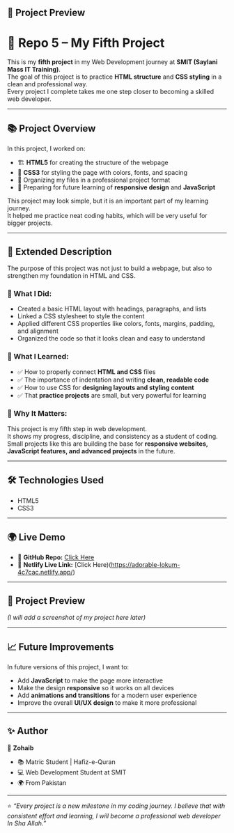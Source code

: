 ## 📸 Project Preview  

# 🚀 Repo 5 – My Fifth Project  

This is my **fifth project** in my Web Development journey at **SMIT (Saylani Mass IT Training)**.  
The goal of this project is to practice **HTML structure** and **CSS styling** in a clean and professional way.  
Every project I complete takes me one step closer to becoming a skilled web developer.  

---

## 📚 Project Overview  

In this project, I worked on:  
- 🏗️ **HTML5** for creating the structure of the webpage  
- 🎨 **CSS3** for styling the page with colors, fonts, and spacing  
- 📑 Organizing my files in a professional project format  
- 📱 Preparing for future learning of **responsive design** and **JavaScript**  

This project may look simple, but it is an important part of my learning journey.  
It helped me practice neat coding habits, which will be very useful for bigger projects.  

---

## 📖 Extended Description  

The purpose of this project was not just to build a webpage, but also to strengthen my foundation in HTML and CSS.  

### 🔹 What I Did:  
- Created a basic HTML layout with headings, paragraphs, and lists  
- Linked a CSS stylesheet to style the content  
- Applied different CSS properties like colors, fonts, margins, padding, and alignment  
- Organized the code so that it looks clean and easy to understand  

### 🔹 What I Learned:  
- ✅ How to properly connect **HTML and CSS** files  
- ✅ The importance of indentation and writing **clean, readable code**  
- ✅ How to use CSS for **designing layouts and styling content**  
- ✅ That **practice projects** are small, but very powerful for learning  

### 🔹 Why It Matters:  
This project is my fifth step in web development.  
It shows my progress, discipline, and consistency as a student of coding.  
Small projects like this are building the base for **responsive websites, JavaScript features, and advanced projects** in the future.  

---

## 🛠️ Technologies Used  

- HTML5  
- CSS3  

---

## 🌍 Live Demo  

- 🔗 **GitHub Repo:** [Click Here]()  
- 🔗 **Netlify Live Link:** [Click Here)(https://adorable-lokum-4c7cac.netlify.app/)  

---

## 📸 Project Preview  

*(I will add a screenshot of my project here later)*  

---

## 📈 Future Improvements  

In future versions of this project, I want to:  
- Add **JavaScript** to make the page more interactive  
- Make the design **responsive** so it works on all devices  
- Add **animations and transitions** for a modern user experience  
- Improve the overall **UI/UX design** to make it more professional  

---

## ✨ Author  

👤 **Zohaib**  
- 📚 Matric Student | Hafiz-e-Quran  
- 💻 Web Development Student at SMIT  
- 🌍 From Pakistan  

---

⭐️ *“Every project is a new milestone in my coding journey. I believe that with consistent effort and learning, I will become a professional web developer In Sha Allah.”*

